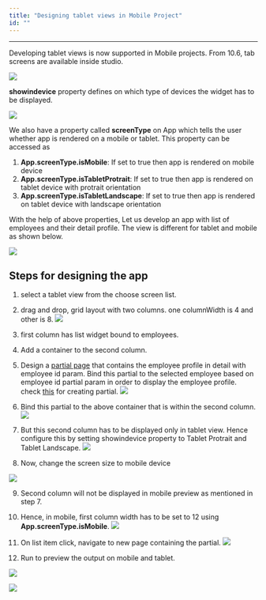 ```yaml
---
title: "Designing tablet views in Mobile Project"
id: ""
---
```

---
Developing tablet views is now supported in Mobile projects. From 10.6, tab screens are available inside studio.

[![](/learn/assets/TabOptions.png)](/learn/assets/TabOptions.png)

**showindevice** property defines on which type of devices the widget has to be displayed.

[![](/learn/assets/showindeviceOptions.png)](/learn/assets/showindeviceOptions.png)

We also have a property called **screenType** on App which tells the user whether app is rendered on a mobile or tablet.
This property can be accessed as 
1. **App.screenType.isMobile**:
If set to true then app is rendered on mobile device
2. **App.screenType.isTabletProtrait**:
If set to true then app is rendered on tablet device with protrait orientation
3. **App.screenType.isTabletLandscape**:
If set to true then app is rendered on tablet device with landscape orientation


With the help of above properties, Let us develop an app with list of employees and their detail profile.
The view is different for tablet and mobile as shown below.

[![](/learn/assets/outputTabletMobileView.png)](/learn/assets/outputTabletMobileView.png)

## Steps for designing the app
1. select a tablet view from the choose screen list.
2. drag and drop, grid layout with two columns. one columnWidth is 4 and other is 8.
[![](/learn/assets/column-width.png)](/learn/assets/column-width.png)

3. first column has list widget bound to employees.
4. Add a container to the second column.
5. Design a [partial page](learn/app-development/ui-design/page-concepts/partial-pages) that contains the employee profile in detail with employee id param. Bind this partial to the selected employee based on employee id partial param in order to display the employee profile. check [this](/learn/how-tos/how-to-configure-row-expansion-in-a-data-table#creating-a-partial) for creating partial.
[![](/learn/assets/employeeProfilepartial.png)](/learn/assets/employeeProfilepartial.png)

6. Bind this partial to the above container that is within the second column.
[![](/learn/assets/col1col2.png)](/learn/assets/col1col2.png)

7. But this second column has to be displayed only in tablet view. Hence configure this by setting showindevice property to Tablet Protrait and Tablet Landscape.
[![](/learn/assets/showindevice_container.png)](/learn/assets/showindevice_container.png)

8. Now, change the screen size to mobile device

[![](/learn/assets/twoviews-mobile.png)](/learn/assets/twoviews-mobile.png)

9. Second column will not be displayed in mobile preview as mentioned in step 7.
10. Hence, in mobile, first column width has to be set to 12 using **App.screenType.isMobile**.
[![](/learn/assets/isMobileFlag.png)](/learn/assets/isMobileFlag.png)

11. On list item click, navigate to new page containing the partial.
[![](/learn/assets/onTapEvntonList.png)](/learn/assets/onTapEvntonList.png)
12. Run to preview the output on mobile and tablet.

[![](/learn/assets/output_mobile.png)](/learn/assets/output_mobile.png)

[![](/learn/assets/output_tablet.png)](/learn/assets/output_tablet.png)


